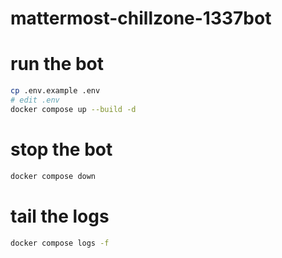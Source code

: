 # mattermost-chillzone-1337bot

# run the bot
```bash
cp .env.example .env
# edit .env
docker compose up --build -d
```

# stop the bot
```bash
docker compose down
```

# tail the logs
```bash
docker compose logs -f
```
